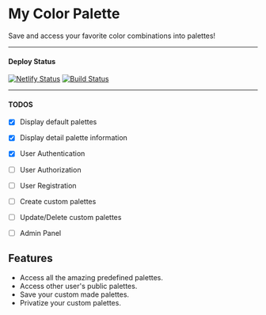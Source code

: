 # My Color Palette

Save and access your favorite color combinations into palettes!

------------
#### Deploy Status
[![Netlify Status](https://api.netlify.com/api/v1/badges/c6828fb6-4339-4f2e-8192-b69a40ebcd95/deploy-status)](https://app.netlify.com/sites/my-color-palette/deploys) [![Build Status](https://travis-ci.com/nvkex/my-color-palette-backend.svg?token=4Dazqqpmc6MMUuJzxwAK&branch=master)](https://travis-ci.com/nvkex/my-color-palette-backend)

------------

#### TODOS
* [x] Display default palettes
* [x] Display detail palette information
* [x] User Authentication
* [ ] User Authorization
* [ ] User Registration
* [ ] Create custom palettes
* [ ] Update/Delete custom palettes
* [ ] Admin Panel


## Features

- Access all the amazing  predefined palettes.
- Access other user's public palettes.
- Save your custom made palettes.
- Privatize your custom palettes.
